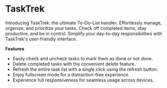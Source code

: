 # TaskTrek
Introducing TaskTrek: the ultimate To-Do-List handler. Effortlessly manage, organize, and prioritize your tasks. Check off completed items, stay productive, and be in control. Simplify your day-to-day responsibilities with TaskTrek's user-friendly interface.

__Features__
- Easily check and uncheck tasks to mark them as done or not done.
- Delete completed tasks with the convenient delete feature.
- Refresh the entire task list with a single click using the refresh button.
- Enjoy fullscreen mode for a distraction-free experience.
- Experience full responsiveness for seamless usage across devices.
